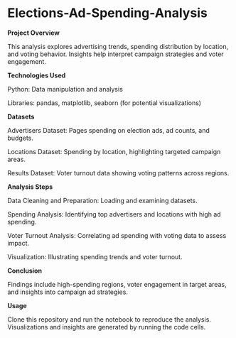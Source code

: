 # Elections-Ad-Spending-Analysis

**Project Overview**

This analysis explores advertising trends, spending distribution by location, and voting behavior. Insights help interpret campaign strategies and voter engagement.

**Technologies Used**

Python: Data manipulation and analysis

Libraries: pandas, matplotlib, seaborn (for potential visualizations)

**Datasets**

Advertisers Dataset: Pages spending on election ads, ad counts, and budgets.

Locations Dataset: Spending by location, highlighting targeted campaign areas.

Results Dataset: Voter turnout data showing voting patterns across regions.

**Analysis Steps**

Data Cleaning and Preparation: Loading and examining datasets.

Spending Analysis: Identifying top advertisers and locations with high ad spending.

Voter Turnout Analysis: Correlating ad spending with voting data to assess impact.

Visualization: Illustrating spending trends and voter turnout.

**Conclusion**

Findings include high-spending regions, voter engagement in target areas, and insights into campaign ad strategies.

**Usage**

Clone this repository and run the notebook to reproduce the analysis. Visualizations and insights are generated by running the code cells.
